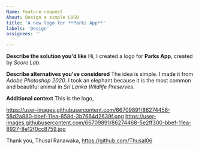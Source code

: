 ```yaml
---
Name: Feature request
About: Design a simple LOGO 
title: 'A new logo for **Parks App**'
labels: 'Design'
assignees: ''

---
```


**Describe the solution you'd like**
Hi, I created a logo for **Parks App**, created by *Score Lab*.

**Describe alternatives you've considered**
The idea is simple. I made it from *Adobe Photoshop 2020*. I took an elephant because it is the most common and beautiful animal in *Sri Lanka Wildlife Preserves*.

**Additional context**
This is the logo,

https://user-images.githubusercontent.com/66709891/86274458-58d2a880-bbef-11ea-858d-3b7664d2639f.png
https://user-images.githubusercontent.com/66709891/86274468-5e2ff300-bbef-11ea-8927-8e12f0cc8759.jpg

Thank you,
Thusal Ranawaka,
https://github.com/Thusal06

